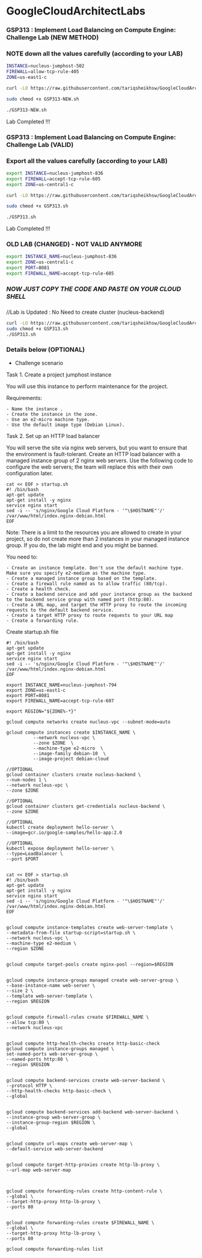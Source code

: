 # GoogleCloudArchitectLabs


### GSP313 : Implement Load Balancing on Compute Engine: Challenge Lab (NEW METHOD)

### NOTE down all the values carefully (according to your LAB)

```bash
INSTANCE=nucleus-jumphost-502
FIREWALL=allow-tcp-rule-405
ZONE=us-east1-c
```

```bash
curl -LO https://raw.githubusercontent.com/tariqsheikhsw/GoogleCloudArchitectLabs/main/Solutions/GSP313-NEW.sh

sudo chmod +x GSP313-NEW.sh

./GSP313-NEW.sh
```

Lab Completed !!! 



### GSP313 : Implement Load Balancing on Compute Engine: Challenge Lab (VALID)

### Export all the values carefully (according to your LAB)

```bash
export INSTANCE=nucleus-jumphost-836
export FIREWALL=accept-tcp-rule-605
export ZONE=us-central1-c
```

```bash
curl -LO https://raw.githubusercontent.com/tariqsheikhsw/GoogleCloudArchitectLabs/main/Solutions/GSP313.sh

sudo chmod +x GSP313.sh

./GSP313.sh
```

Lab Completed !!! 



### OLD LAB (CHANGED)  - NOT VALID ANYMORE

```bash
export INSTANCE_NAME=nucleus-jumphost-836
export ZONE=us-central1-c
export PORT=8081  
export FIREWALL_NAME=accept-tcp-rule-605
```


###
###

### ***NOW JUST COPY THE CODE AND PASTE ON YOUR CLOUD SHELL***
###
###

//Lab is Updated : No Need to create cluster (nucleus-backend)
```bash 
curl -LO https://raw.githubusercontent.com/tariqsheikhsw/GoogleCloudArchitectLabs/main/Solutions/GSP313.sh
sudo chmod +x GSP313.sh
./GSP313.sh
```


### Details below (OPTIONAL)

- Challenge scenario

Task 1. Create a project jumphost instance

You will use this instance to perform maintenance for the project.

Requirements:

    - Name the instance .
    - Create the instance in the zone.
    - Use an e2-micro machine type.
    - Use the default image type (Debian Linux).


Task 2. Set up an HTTP load balancer

You will serve the site via nginx web servers, but you want to ensure that the environment is fault-tolerant. Create an HTTP load balancer with a managed instance group of 2 nginx web servers. Use the following code to configure the web servers; the team will replace this with their own configuration later.

```
cat << EOF > startup.sh
#! /bin/bash
apt-get update
apt-get install -y nginx
service nginx start
sed -i -- 's/nginx/Google Cloud Platform - '"\$HOSTNAME"'/' /var/www/html/index.nginx-debian.html
EOF
```

Note: There is a limit to the resources you are allowed to create in your project, so do not create more than 2 instances in your managed instance group. If you do, the lab might end and you might be banned. 

You need to:

    - Create an instance template. Don't use the default machine type. Make sure you specify e2-medium as the machine type.
    - Create a managed instance group based on the template.
    - Create a firewall rule named as to allow traffic (80/tcp).
    - Create a health check.
    - Create a backend service and add your instance group as the backend to the backend service group with named port (http:80).
    - Create a URL map, and target the HTTP proxy to route the incoming requests to the default backend service.
    - Create a target HTTP proxy to route requests to your URL map
    - Create a forwarding rule.

Create startup.sh file

```
#! /bin/bash
apt-get update
apt-get install -y nginx
service nginx start
sed -i -- 's/nginx/Google Cloud Platform - '"\$HOSTNAME"'/' /var/www/html/index.nginx-debian.html
EOF
```


```
export INSTANCE_NAME=nucleus-jumphost-794  
export ZONE=us-east1-c  
export PORT=8081  
export FIREWALL_NAME=accept-tcp-rule-607  
```


```
export REGION="${ZONE%-*}"
```

```
gcloud compute networks create nucleus-vpc --subnet-mode=auto

gcloud compute instances create $INSTANCE_NAME \
          --network nucleus-vpc \
          --zone $ZONE  \
          --machine-type e2-micro  \
          --image-family debian-10  \
          --image-project debian-cloud 

//OPTIONAL
gcloud container clusters create nucleus-backend \
--num-nodes 1 \
--network nucleus-vpc \
--zone $ZONE
 
//OPTIONAL
gcloud container clusters get-credentials nucleus-backend \
--zone $ZONE
 
//OPTIONAL 
kubectl create deployment hello-server \
--image=gcr.io/google-samples/hello-app:2.0

//OPTIONAL  
kubectl expose deployment hello-server \
--type=LoadBalancer \
--port $PORT
 
  
cat << EOF > startup.sh
#! /bin/bash
apt-get update
apt-get install -y nginx
service nginx start
sed -i -- 's/nginx/Google Cloud Platform - '"\$HOSTNAME"'/' /var/www/html/index.nginx-debian.html
EOF

 
gcloud compute instance-templates create web-server-template \
--metadata-from-file startup-script=startup.sh \
--network nucleus-vpc \
--machine-type e2-medium \
--region $ZONE
 
 
gcloud compute target-pools create nginx-pool --region=$REGION
 
 
gcloud compute instance-groups managed create web-server-group \
--base-instance-name web-server \
--size 2 \
--template web-server-template \
--region $REGION
 
 
gcloud compute firewall-rules create $FIREWALL_NAME \
--allow tcp:80 \
--network nucleus-vpc
 
 
gcloud compute http-health-checks create http-basic-check
gcloud compute instance-groups managed \
set-named-ports web-server-group \
--named-ports http:80 \
--region $REGION
 
 
gcloud compute backend-services create web-server-backend \
--protocol HTTP \
--http-health-checks http-basic-check \
--global
 
 
gcloud compute backend-services add-backend web-server-backend \
--instance-group web-server-group \
--instance-group-region $REGION \
--global
 
 
gcloud compute url-maps create web-server-map \
--default-service web-server-backend
 
 
gcloud compute target-http-proxies create http-lb-proxy \
--url-map web-server-map
 
 
 
gcloud compute forwarding-rules create http-content-rule \
--global \
--target-http-proxy http-lb-proxy \
--ports 80
 
 
gcloud compute forwarding-rules create $FIREWALL_NAME \
--global \
--target-http-proxy http-lb-proxy \
--ports 80

gcloud compute forwarding-rules list
```










